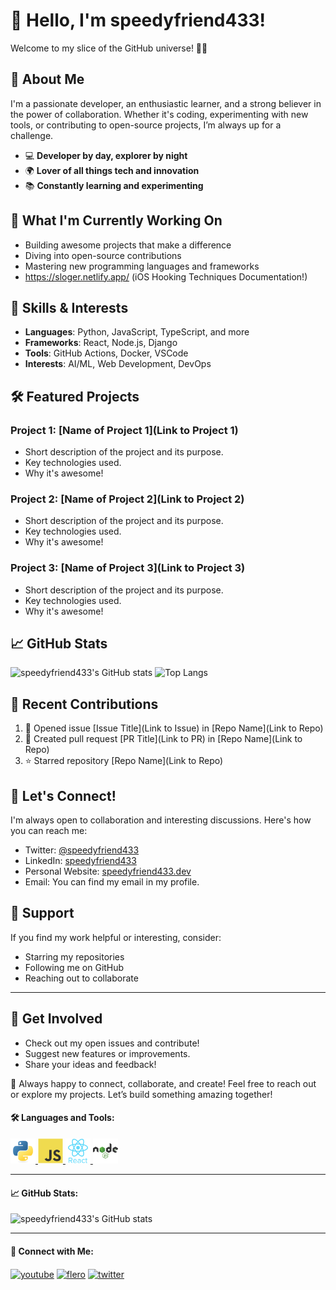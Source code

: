 # 👋 Hello, I'm speedyfriend433!

Welcome to my slice of the GitHub universe! 🚀✨

## 🌟 About Me
I'm a passionate developer, an enthusiastic learner, and a strong believer in the power of collaboration. Whether it's coding, experimenting with new tools, or contributing to open-source projects, I’m always up for a challenge.

- 💻 **Developer by day, explorer by night**
- 🌍 **Lover of all things tech and innovation**
- 📚 **Constantly learning and experimenting**

## 🔭 What I'm Currently Working On
- Building awesome projects that make a difference
- Diving into open-source contributions
- Mastering new programming languages and frameworks
- https://sloger.netlify.app/ (iOS Hooking Techniques Documentation!)

## 🌱 Skills & Interests
- **Languages**: Python, JavaScript, TypeScript, and more
- **Frameworks**: React, Node.js, Django
- **Tools**: GitHub Actions, Docker, VSCode
- **Interests**: AI/ML, Web Development, DevOps

## 🛠️ Featured Projects

### Project 1: [Name of Project 1](Link to Project 1)
   - Short description of the project and its purpose.
   - Key technologies used.
   - Why it's awesome!

### Project 2: [Name of Project 2](Link to Project 2)
   - Short description of the project and its purpose.
   - Key technologies used.
   - Why it's awesome!

### Project 3: [Name of Project 3](Link to Project 3)
   - Short description of the project and its purpose.
   - Key technologies used.
   - Why it's awesome!


## 📈 GitHub Stats
![speedyfriend433's GitHub stats](https://github-readme-stats.vercel.app/api?username=speedyfriend433&show_icons=true&theme=radical)
![Top Langs](https://github-readme-stats.vercel.app/api/top-langs/?username=speedyfriend433&layout=compact)

## 📰 Recent Contributions

<!--START_SECTION:activity-->
1.  🎉 Opened issue [Issue Title](Link to Issue) in [Repo Name](Link to Repo)
2.  🚀 Created pull request [PR Title](Link to PR) in [Repo Name](Link to Repo)
3.  ⭐ Starred repository [Repo Name](Link to Repo)
<!--END_SECTION:activity-->

## 🤝 Let's Connect!

I'm always open to collaboration and interesting discussions. Here's how you can reach me:

- Twitter: [@speedyfriend433](https://twitter.com/speedyfriend433)
- LinkedIn: [speedyfriend433](https://linkedin.com/in/speedyfriend433)
- Personal Website: [speedyfriend433.dev](https://flero.pages.dev)
- Email: You can find my email in my profile.

## 💖 Support
If you find my work helpful or interesting, consider:
- Starring my repositories
- Following me on GitHub
- Reaching out to collaborate

---

## 📣 Get Involved
- Check out my open issues and contribute!
- Suggest new features or improvements.
- Share your ideas and feedback!

💬 Always happy to connect, collaborate, and create! Feel free to reach out or explore my projects. Let’s build something amazing together!

#### 🛠️ Languages and Tools:
<p align="left">
  <a href="https://www.python.org/" target="_blank" rel="noreferrer"> <img src="https://raw.githubusercontent.com/devicons/devicon/master/icons/python/python-original.svg" alt="python" width="40" height="40"/> </a>
  <a href="https://www.javascript.com/" target="_blank" rel="noreferrer"> <img src="https://raw.githubusercontent.com/devicons/devicon/master/icons/javascript/javascript-original.svg" alt="javascript" width="40" height="40"/> </a>
  <a href="https://reactjs.org/" target="_blank" rel="noreferrer"> <img src="https://raw.githubusercontent.com/devicons/devicon/master/icons/react/react-original-wordmark.svg" alt="react" width="40" height="40"/> </a>
  <a href="https://nodejs.org/" target="_blank" rel="noreferrer"> <img src="https://raw.githubusercontent.com/devicons/devicon/master/icons/nodejs/nodejs-original-wordmark.svg" alt="nodejs" width="40" height="40"/> </a>
</p>

---

#### 📈 GitHub Stats:
<p align="left">
  <img src="https://github-readme-stats.vercel.app/api?username=speedyfriend433&show_icons=true&theme=radical" alt="speedyfriend433's GitHub stats" />
</p>

---

#### 🔗 Connect with Me:
<p align="left">
  <a href="https://youtube.com/@speedyfriend67" target="blank"><img align="center" src="https://cdn.jsdelivr.net/npm/simple-icons@v3/icons/youtube.svg" alt="youtube" height="30" width="40" /></a>
  <a href="https://flero.pages.dev" target="blank"><img align="center" src="https://flero.pages.dev/_app/immutable/assets/flero.C1k2Qq-1.png" alt="flero" height="30" width="40" /></a>
  <a href="https://twitter.com/speedyfriend433" target="blank"><img align="center" src="https://cdn.jsdelivr.net/npm/simple-icons@v3/icons/twitter.svg" alt="twitter" height="30" width="40" /></a>
</p>
